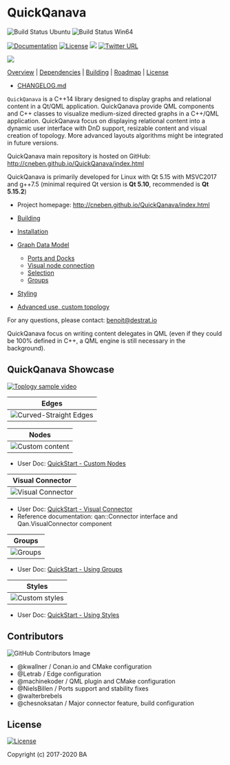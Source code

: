 # QuickQanava 

![Build Status Ubuntu](https://github.com/cneben/QuickQanava/actions/workflows/build-quickqanava.yml/badge.svg)
![Build Status Win64](https://github.com/cneben/QuickQanava/actions/workflows/build-quickqanava-win64.yml/badge.svg)

[![Documentation](https://img.shields.io/badge/docs-doxygen-blue.svg)](http://cneben.github.io/QuickQanava/)
[![License](https://img.shields.io/badge/License-BSD%203--Clause-blue.svg)](https://opensource.org/licenses/BSD-3-Clause)
![](https://img.shields.io/badge/version-1.0.0-blue.svg)
[![Twitter URL](https://img.shields.io/twitter/url/https/twitter.com/fold_left.svg?style=social&label=Follow%20%40QuickQanava)](https://twitter.com/QuickQanava)

![](https://github.com/cneben/QuickQanava/blob/master/doc/web/docs/images/home.png)

[Overview](#QuickQanava) |
[Dependencies](#Dependencies) |
[Building](#building) |
[Roadmap](#Roadmap) |
[License](#license)

+ [CHANGELOG.md](CHANGELOG.md)

`QuickQanava` is a C++14 library designed to display graphs and relational content in a Qt/QML application. QuickQanava provide QML components and C++ classes to visualize medium-sized directed graphs in a C++/QML application. QuickQanava focus on displaying relational content into a dynamic user interface with DnD support, resizable content and visual creation of topology. More advanced layouts algorithms might be integrated in future versions.

QuickQanava main repository is hosted on GitHub: http://cneben.github.io/QuickQanava/index.html

QuickQanava is primarily developed for Linux with Qt 5.15 with MSVC2017 and g++7.5 (minimal required Qt version is **Qt 5.10**, recommended is **Qt 5.15.2**)

+ Project homepage: http://cneben.github.io/QuickQanava/index.html

+ [Building](./doc/BUILDING.md)

+ [Installation](http://cneben.github.io/QuickQanava/installation.html)
+ [Graph Data Model](http://cneben.github.io/QuickQanava/graph.html#data-model)
  + [Ports and Docks](http://cneben.github.io/QuickQanava/nodes.html#docks-and-ports)
  + [Visual node connection](http://cneben.github.io/QuickQanava/edges.html#visual-creation-of-edges)
  + [Selection](http://cneben.github.io/QuickQanava/nodes.html#selection)
  + [Groups](http://cneben.github.io/QuickQanava/nodes.html#grouping-nodes)
+ [Styling](http://cneben.github.io/QuickQanava/styles.html)
+ [Advanced use, custom topology](http://cneben.github.io/QuickQanava/advanced.html)


For any questions, please contact: benoit@destrat.io

QuickQanava focus on writing content delegates in QML (even if they could be 100% defined in C++, a QML engine is still necessary in the background).

## QuickQanava Showcase

[![Toplogy sample video](https://img.youtube.com/vi/bUTO_PeegP4/0.jpg)](https://www.youtube.com/watch?v=bUTO_PeegP4)

| Edges       | 
| :---:       |
| ![Curved-Straight Edges](https://github.com/cneben/QuickQanava/blob/master/doc/web/docs/images/edges-curved-straight.gif) |

| Nodes       | 
| :---:       |
| ![Custom content](https://github.com/cneben/QuickQanava/blob/master/doc/web/docs/images/sample-nodes.gif) |

  - User Doc:  [QuickStart - Custom Nodes](http://cneben.github.io/QuickQanava/topology/index.html#displaying-custom-nodes)

| Visual Connector       |   
| :---:                  | 
![Visual Connector](https://github.com/cneben/QuickQanava/blob/master/doc/web/docs/images/sample-dataflow-short.gif) |

  - User Doc:  [QuickStart - Visual Connector](http://cneben.github.io/QuickQanava/topology/index.html#visual-connection-of-nodes)
  - Reference documentation: qan::Connector interface and Qan.VisualConnector component

| Groups       | 
| :---:        | 
| ![Groups](https://github.com/cneben/QuickQanava/blob/master/doc/web/docs/nodes/sample-groups.gif) |

  - User Doc:  [QuickStart - Using Groups](http://cneben.github.io/QuickQanava/nodes.html#grouping-nodes)

| Styles       |
| :---:        | 
| ![Custom styles](https://github.com/cneben/QuickQanava/blob/master/doc/web/docs/images/sample-styles.gif) |

  - User Doc:  [QuickStart - Using Styles](http://cneben.github.io/QuickQanava/styles.html)


## Contributors

![GitHub Contributors Image](https://contrib.rocks/image?repo=cneben/QuickQanava)

 - @kwallner / Conan.io and CMake configuration
 - @Letrab / Edge configuration
 - @machinekoder / QML plugin and CMake configuration
 - @NielsBillen / Ports support and stability fixes
 - @walterbrebels
 - @chesnoksatan / Major connector feature, build configuration

## License

[![License](https://img.shields.io/badge/License-BSD%203--Clause-blue.svg)](https://opensource.org/licenses/BSD-3-Clause)

Copyright (c) 2017-2020 BA

